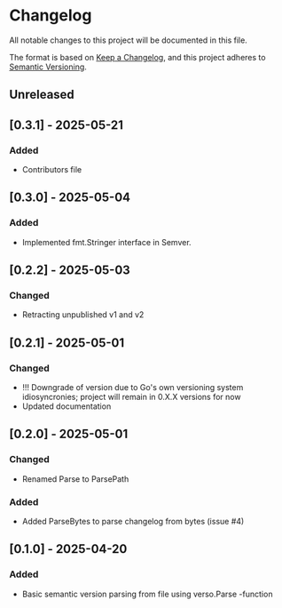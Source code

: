 # Changelog

All notable changes to this project will be documented in this file.

The format is based on [Keep a Changelog](https://keepachangelog.com/en/1.1.0/),
and this project adheres to [Semantic Versioning](https://semver.org/spec/v2.0.0.html).

## Unreleased


## [0.3.1] - 2025-05-21

### Added

- Contributors file

## [0.3.0] - 2025-05-04

### Added

- Implemented fmt.Stringer interface in Semver.

## [0.2.2] - 2025-05-03

### Changed

- Retracting unpublished v1 and v2

## [0.2.1] - 2025-05-01

### Changed

- !!! Downgrade of version due to Go's own versioning system idiosyncronies; project will remain in 0.X.X versions for now 
- Updated documentation

## [0.2.0] - 2025-05-01

### Changed

- Renamed Parse to ParsePath

### Added

- Added ParseBytes to parse changelog from bytes (issue #4)

## [0.1.0] - 2025-04-20

### Added

- Basic semantic version parsing from file using verso.Parse -function


